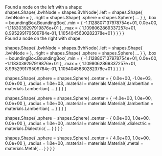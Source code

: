 Found a node on the left with a shape:          
shapes.Shape{ 
    .bvhNode = shapes.BvhNode{ 
        .left = shapes.Shape{ 
            .bvhNode =  }, 
        .right = shapes.Shape{ 
            .sphere = shapes.Sphere{ ... } }, 
        .box = boundingBox.BoundingBox{ 
            .min = { -1.1128807137978754e+01, 0.0e+00, -1.1183039297919876e+01 }, 
            .max = { 1.1098062869337257e+01, 8.995299179509784e-01, 1.1054045630282378e+01 } } } }                                                                                                                                                      
Found a node on the right with shape: 

shapes.Shape{ 
    .bvhNode = shapes.BvhNode{ 
        .left = shapes.Shape{ 
            .bvhNode =  }, 
        .right = shapes.Shape{ 
            .sphere = shapes.Sphere{ ... } }, 
        .box = boundingBox.BoundingBox{ 
            .min = { -1.1128807137978754e+01, 0.0e+00, -1.1183039297919876e+01 }, 
            .max = { 1.1098062869337257e+01, 8.995299179509784e-01, 1.1054045630282378e+01 } } } }

shapes.Shape{ 
    .sphere = shapes.Sphere{ 
        .center = { 0.0e+00, -1.0e+03, 0.0e+00 }, 
        .radius = 1.0e+03, 
        .material = materials.Material{ 
            .lambertian = materials.Lambertian{ ... } } } }    

shapes.Shape{ 
    .sphere = shapes.Sphere{ 
        .center = { -4.0e+00, 1.0e+00, 0.0e+00 }, 
        .radius = 1.0e+00, 
        .material = materials.Material{ 
            .lambertian = materials.Lambertian{ ... } } } } 

shapes.Shape{ 
    .sphere = shapes.Sphere{ 
        .center = { 0.0e+00, 1.0e+00, 0.0e+00 }, 
        .radius = 1.0e+00, 
        .material = materials.Material{ 
            .dialectric = materials.Dialectric{ ... } } } }   

shapes.Shape{ 
    .sphere = shapes.Sphere{ 
        .center = { 4.0e+00, 1.0e+00, 0.0e+00 }, 
        .radius = 1.0e+00, 
        .material = materials.Material{ 
            .metal = materials.Metal{ ... } } } }